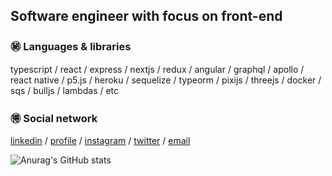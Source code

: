 ## Software engineer with focus on front-end

### ㊙️ Languages & libraries

typescript / react / express / nextjs / redux / angular / graphql / apollo / react native / p5.js / heroku / sequelize / typeorm / pixijs / threejs / docker / sqs / bulljs / lambdas / etc

### 🉐 Social network

[linkedin](https://www.linkedin.com/in/polbac/) / [profile](https://polbac.xyz/) / [instagram](https://www.instagram.com/polbac_______/) / [twitter](https://twitter.com/polbac) / [email](mailto:polbac@gmail.com)

![Anurag's GitHub stats](https://github-readme-stats.vercel.app/api?username=polbac&show_icons=true&theme=dracula)



